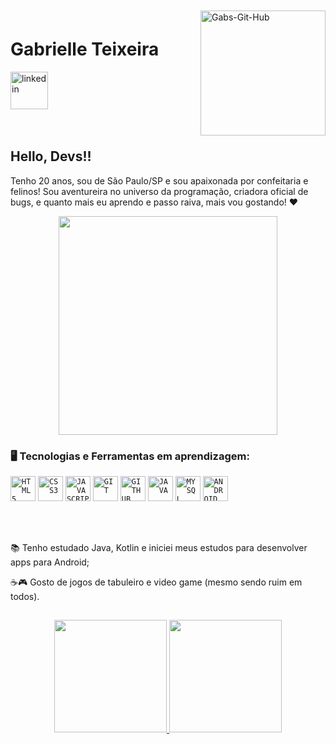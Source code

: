 <img align="right" width="200" style="margin-top:-20px" src="https://i.ibb.co/yF4Ckgv/Gabs-Git-Hub.png" alt="Gabs-Git-Hub" border="0"></a>

<div dsplay="inline-block">

 <h1 align="left">Gabrielle Teixeira</h1>
  <a href="https://www.linkedin.com/in/geovannagabrielle">
    <img width="60px" src="https://i.ibb.co/Q974Wv2/icons8-linkedin-100.png" alt="linkedin" style="vertical-align:top;">
  </a>
</div>

</br>
</br>

## Hello, Devs!!

Tenho 20 anos, sou de São Paulo/SP e sou apaixonada por confeitaria e felinos! Sou aventureira no universo da programação, criadora oficial de bugs, e quanto mais eu aprendo e passo raiva, mais vou gostando!  ❤

<p align="center">
  <img src="https://super.abril.com.br/wp-content/uploads/2016/09/super_imggato_digitando_0.gif" width="350">
</p>

### 🖥️ Tecnologias e Ferramentas em aprendizagem: 
<code><img width="40px" src="https://cdn.jsdelivr.net/gh/devicons/devicon/icons/html5/html5-original-wordmark.svg" title = "HTML5"/></code>
<code><img width="40px" src="https://cdn.jsdelivr.net/gh/devicons/devicon/icons/css3/css3-original-wordmark.svg" title = "CSS3"/></code>
<code><img width="40px" src="https://cdn.jsdelivr.net/gh/devicons/devicon/icons/javascript/javascript-original.svg" title = "JAVASCRIPT"/></code>
<code><img width="40px" src="https://cdn.jsdelivr.net/gh/devicons/devicon/icons/git/git-original.svg" title = "GIT"/></code>
<code><img width="40px" src="https://cdn.jsdelivr.net/gh/devicons/devicon/icons/github/github-original.svg" title = "GITHUB"/></code>
<code><img width="40px" src="https://cdn.jsdelivr.net/gh/devicons/devicon/icons/java/java-original.svg" title = "JAVA"/></code>
<code><img width="40px" src="https://cdn.jsdelivr.net/gh/devicons/devicon/icons/mysql/mysql-original.svg" title = "MYSQL"/></code>
<code><img width="40px" src="https://cdn.jsdelivr.net/gh/devicons/devicon/icons/android/android-original.svg" title = "ANDROID"/></code>


</br>
</br>
<div display="inline-block">
 <p align="left">📚 Tenho estudado Java, Kotlin e iniciei meus estudos para desenvolver apps para Android;</p>
 <p align="left">☕🎮 Gosto de jogos de tabuleiro e video game (mesmo sendo ruim em todos).</p>
</div>



##
<p align="center">
<a href="https://github.com/gabstxr">
  <img height="180em" src="https://github-readme-stats.vercel.app/api?username=gabstxr&show_icons=true&bg_color=00000000"/>
  <img height="180em" src="https://github-readme-stats-eight-theta.vercel.app/api/top-langs/?username=gabstxr&layout=compact&langs_count=8&bg_color=00000000"/>
</a>
</p>
